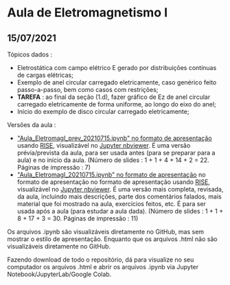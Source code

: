 # Aula de Eletromagnetismo I

## 15/07/2021

Tópicos dados :

- Eletrostática com campo elétrico E gerado por distribuições contínuas de cargas elétricas;
- Exemplo de anel circular carregado eletricamente, caso genérico feito passo-a-passo, bem como casos com restrições;
- **TAREFA** : ao final da seção (1.d), fazer gráfico de Ez de anel circular carregado eletricamente de forma uniforme, ao longo do eixo do anel;
- Início do exemplo de disco circular carregado eletricamente;

Versões da aula :

- ["Aula_EletromagI_prev_20210715.ipynb" no formato de apresentação](https://nbviewer.jupyter.org/format/slides/github/rcolistete/Eletromagnetismo_I_UFES_Alegre/blob/master/Aulas/Aula_20210715/Aula_EletromagI_prev_20210715.ipynb?flush_cache=true#/) usando [RISE](https://rise.readthedocs.io/), visualizável no [Jupyter nbviewer](https://nbviewer.jupyter.org/). É uma versão prévia/prevista da aula, para ser usada antes (para se preparar para a aula) e no início da aula. (Número de slides : 1 + 1 + 4 + 14 + 2 =  22. Páginas de impressão : 7)
- ["Aula_EletromagI_20210715.ipynb" no formato de apresentação](https://nbviewer.jupyter.org/format/slides/github/rcolistete/Eletromagnetismo_I_UFES_Alegre/blob/master/Aulas/Aula_20210715/Aula_EletromagI_20210715.ipynb?flush_cache=true#/) no formato de apresentação  no formato de apresentação usando [RISE](https://rise.readthedocs.io/), visualizável no [Jupyter nbviewer](https://nbviewer.jupyter.org/). É uma versão mais completa, revisada, da aula, incluindo mais descrições, parte dos comentários falados, mais material que foi mostrado na aula, exercícios feitos, etc. É para ser usada após a aula (para estudar a aula dada). (Número de slides : 1 + 1 + 8 + 17 + 3 =  30. Páginas de impressão : 11)

Os arquivos .ipynb são visualizáveis diretamente no GitHub, mas sem mostrar o estilo de  apresentação. Enquanto que os arquivos .html não são visualizáveis diretamente no GitHub.

Fazendo download de todo o repositório, dá para visualize no seu computador os arquivos .html e abrir os arquivos .ipynb via Jupyter Notebook/JupyterLab/Google Colab.

